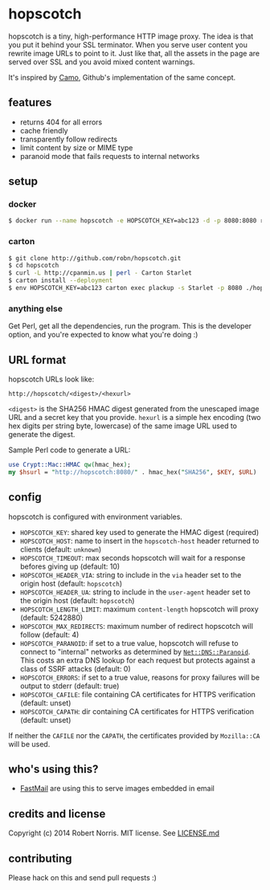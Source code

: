 # hopscotch

hopscotch is a tiny, high-performance HTTP image proxy. The idea is that you
put it behind your SSL terminator. When you serve user content you rewrite
image URLs to point to it. Just like that, all the assets in the page are
served over SSL and you avoid mixed content warnings.

It's inspired by [Camo](https://github.com/atmos/camo), Github's implementation
of the same concept.

## features

- returns 404 for all errors
- cache friendly
- transparently follow redirects
- limit content by size or MIME type
- paranoid mode that fails requests to internal networks

## setup

### docker

```bash
$ docker run --name hopscotch -e HOPSCOTCH_KEY=abc123 -d -p 8080:8080 robn/hopscotch
```

### carton

```bash
$ git clone http://github.com/robn/hopscotch.git
$ cd hopscotch
$ curl -L http://cpanmin.us | perl - Carton Starlet
$ carton install --deployment
$ env HOPSCOTCH_KEY=abc123 carton exec plackup -s Starlet -p 8080 ./hopscotch
```

### anything else

Get Perl, get all the dependencies, run the program. This is the developer
option, and you're expected to know what you're doing :)

## URL format

hopscotch URLs look like:

    http://hopscotch/<digest>/<hexurl>

`<digest>` is the SHA256 HMAC digest generated from the unescaped image URL and
a secret key that you provide. `hexurl` is a simple hex encoding (two hex
digits per string byte, lowercase) of the same image URL used to generate the
digest.

Sample Perl code to generate a URL:

```perl
use Crypt::Mac::HMAC qw(hmac_hex);
my $hsurl = "http://hopscotch:8080/" . hmac_hex("SHA256", $KEY, $URL) . "/" . unpack("h*", $URL);
```

## config

hopscotch is configured with environment variables.

* `HOPSCOTCH_KEY`: shared key used to generate the HMAC digest (required)
* `HOPSCOTCH_HOST`: name to insert in the `hopscotch-host` header returned to
                    clients (default: `unknown`)
* `HOPSCOTCH_TIMEOUT`: max seconds hopscotch will wait for a response befores
                       giving up (default: 10)
* `HOPSCOTCH_HEADER_VIA`: string to include in the `via` header set to the
                          origin host (default: `hopscotch`)
* `HOPSCOTCH_HEADER_UA`: string to include in the `user-agent` header set to the
                         origin host (default: `hopscotch`)
* `HOPSCOTCH_LENGTH_LIMIT`: maximum `content-length` hopscotch will proxy (default:
                            5242880)
* `HOPSCOTCH_MAX_REDIRECTS`: maximum number of redirect hopscotch will follow
                             (default: 4)
* `HOPSCOTCH_PARANOID`: if set to a true value, hopscotch will refuse to connect
                        to "internal" networks as determined by
                        [`Net::DNS::Paranoid`](https://metacpan.org/pod/Net::DNS::Paranoid).
                        This costs an extra DNS lookup for each request but
                        protects against a class of SSRF attacks (default: 0)
* `HOPSCOTCH_ERRORS`: if set to a true value, reasons for proxy failures will
                      be output to stderr (default: true)
* `HOPSCOTCH_CAFILE`: file containing CA certificates for HTTPS verification (default: unset)
* `HOPSCOTCH_CAPATH`: dir containing CA certificates for HTTPS verification (default: unset)

If neither the `CAFILE` nor the `CAPATH`, the certificates provided by
`Mozilla::CA` will be used.

## who's using this?

* [FastMail](https://www.fastmail.fm/) are using this to serve images embedded in email

## credits and license

Copyright (c) 2014 Robert Norris. MIT license. See [LICENSE.md](LICENSE.md)

## contributing

Please hack on this and send pull requests :)

